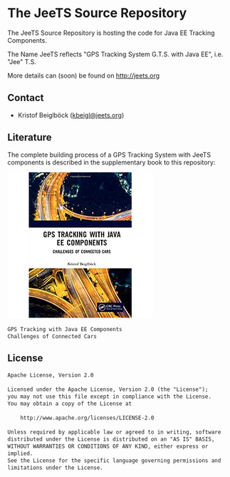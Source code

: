 The JeeTS Source Repository
===========================

The JeeTS Source Repository is hosting the code for Java EE Tracking Components.

The Name JeeTS reflects "GPS Tracking System G.T.S. with Java EE", i.e. "Jee" T.S.

More details can (soon) be found on http://jeets.org

## Contact

- Kristof Beiglböck ([kbeigl@jeets.org](mailto:kbeigl@jeets))

## Literature

The complete building process of a GPS Tracking System with JeeTS components
is described in the supplementary book to this repository:

[![JeeTS-Book](JeeTS-Book.jpg)](https://www.amazon.com/GPS-Tracking-Java-Components-Challenges/dp/1138313823)


    GPS Tracking with Java EE Components
    Challenges of Connected Cars

## License

    Apache License, Version 2.0

    Licensed under the Apache License, Version 2.0 (the "License");
    you may not use this file except in compliance with the License.
    You may obtain a copy of the License at

        http://www.apache.org/licenses/LICENSE-2.0

    Unless required by applicable law or agreed to in writing, software
    distributed under the License is distributed on an "AS IS" BASIS,
    WITHOUT WARRANTIES OR CONDITIONS OF ANY KIND, either express or implied.
    See the License for the specific language governing permissions and
    limitations under the License.
